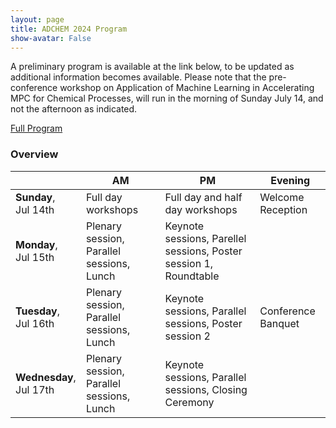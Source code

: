```yaml
---
layout: page
title: ADCHEM 2024 Program
show-avatar: False
---
```


A preliminary program is available at the link below, to be updated as additional information becomes available.  Please note that the pre-conference workshop on Application of Machine Learning in Accelerating MPC for Chemical Processes, will run in the morning of Sunday July 14, and not the afternoon as indicated.

<div class="text-center">
  <a class="btn btn-warning btn-lg" href="https://ifac.papercept.net/conferences/conferences/ADCHEM24/program/ADCHEM24_Program" role="button">Full Program</a>
</div>

### Overview 


|                             | **AM**                                    | **PM**                                                            | **Evening**        |
|-----------------------------|-------------------------------------------|-------------------------------------------------------------------|--------------------|
| **Sunday**, <br>Jul 14th    | Full day workshops                        | Full day and half day workshops                                   | Welcome Reception  |
| **Monday**, <br>Jul 15th    | Plenary session, Parallel sessions, Lunch | Keynote sessions, Parellel sessions, Poster session 1, Roundtable |                    |
| **Tuesday**, <br>Jul 16th   | Plenary session, Parallel sessions, Lunch | Keynote sessions, Parallel sessions, Poster session 2             | Conference Banquet |
| **Wednesday**, <br>Jul 17th | Plenary session, Parallel sessions, Lunch | Keynote sessions, Parallel sessions, Closing Ceremony             |                    |
